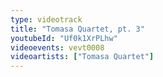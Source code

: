 ```yaml
---
type: videotrack
title: "Tomasa Quartet, pt. 3"
youtubeId: "Uf0k1XrPLhw"
videoevents: vevt0008
videoartists: ["Tomasa Quartet"]
---
```

